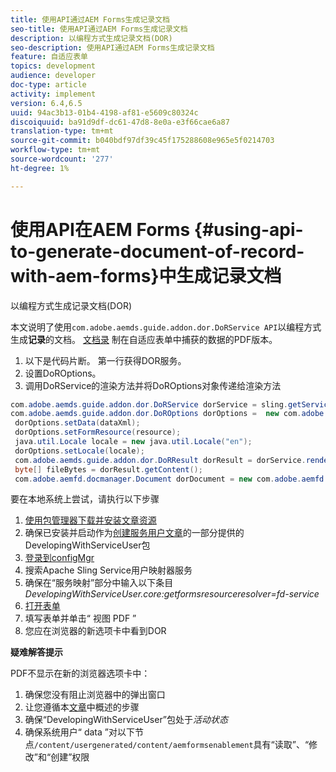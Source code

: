 ```yaml
---
title: 使用API通过AEM Forms生成记录文档
seo-title: 使用API通过AEM Forms生成记录文档
description: 以编程方式生成记录文档(DOR)
seo-description: 使用API通过AEM Forms生成记录文档
feature: 自适应表单
topics: development
audience: developer
doc-type: article
activity: implement
version: 6.4,6.5
uuid: 94ac3b13-01b4-4198-af81-e5609c80324c
discoiquuid: ba91d9df-dc61-47d8-8e0a-e3f66cae6a87
translation-type: tm+mt
source-git-commit: b040bdf97df39c45f175288608e965e5f0214703
workflow-type: tm+mt
source-wordcount: '277'
ht-degree: 1%

---
```



# 使用API在AEM Forms {#using-api-to-generate-document-of-record-with-aem-forms}中生成记录文档

以编程方式生成记录文档(DOR)

本文说明了使用`com.adobe.aemds.guide.addon.dor.DoRService API`以编程方式生成&#x200B;**记录**&#x200B;的文档。 [文档录](https://docs.adobe.com/content/help/en/experience-manager-65/forms/adaptive-forms-advanced-authoring/generate-document-of-record-for-non-xfa-based-adaptive-forms.html) 制在自适应表单中捕获的数据的PDF版本。

1. 以下是代码片断。 第一行获得DOR服务。
1. 设置DoROptions。
1. 调用DoRService的渲染方法并将DoROptions对象传递给渲染方法

```java
com.adobe.aemds.guide.addon.dor.DoRService dorService = sling.getService(com.adobe.aemds.guide.addon.dor.DoRService.class);
com.adobe.aemds.guide.addon.dor.DoROptions dorOptions =  new com.adobe.aemds.guide.addon.dor.DoROptions();
 dorOptions.setData(dataXml);
 dorOptions.setFormResource(resource);
 java.util.Locale locale = new java.util.Locale("en");
 dorOptions.setLocale(locale);
 com.adobe.aemds.guide.addon.dor.DoRResult dorResult = dorService.render(dorOptions);
 byte[] fileBytes = dorResult.getContent();
 com.adobe.aemfd.docmanager.Document dorDocument = new com.adobe.aemfd.docmanager.Document(fileBytes);
```

要在本地系统上尝试，请执行以下步骤

1. [使用包管理器下载并安装文章资源](assets/dor-with-api.zip)
1. 确保已安装并启动作为[创建服务用户文章](service-user-tutorial-develop.md)的一部分提供的DevelopingWithServiceUser包
1. [登录到configMgr](http://localhost:4502/system/console/configMgr)
1. 搜索Apache Sling Service用户映射器服务
1. 确保在“服务映射”部分中输入以下条目&#x200B;_DevelopingWithServiceUser.core:getformsresourceresolver=fd-service_
1. [打开表单](http://localhost:4502/content/dam/formsanddocuments/sandbox/1201-borrower-payments/jcr:content?wcmmode=disabled)
1. 填写表单并单击“ 视图 PDF ”
1. 您应在浏览器的新选项卡中看到DOR


**疑难解答提示**

PDF不显示在新的浏览器选项卡中：

1. 确保您没有阻止浏览器中的弹出窗口
1. 让您遵循本[文章](service-user-tutorial-develop.md)中概述的步骤
1. 确保“DevelopingWithServiceUser”包处于&#x200B;*活动状态*
1. 确保系统用户“ data ”对以下节点`/content/usergenerated/content/aemformsenablement`具有“读取”、“修改”和“创建”权限


